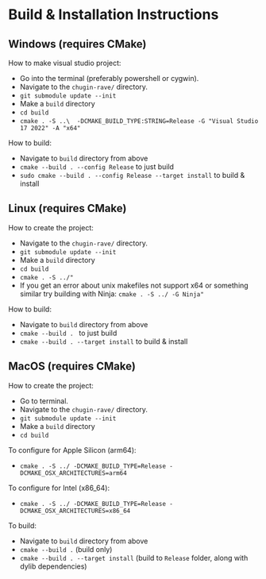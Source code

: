 # Build & Installation Instructions
## Windows (requires CMake)
How to make visual studio project:

- Go into the terminal (preferably powershell or cygwin).
- Navigate to the `chugin-rave/` directory.
- `git submodule update --init`
- Make a `build` directory
- `cd build`
- `cmake . -S ..\  -DCMAKE_BUILD_TYPE:STRING=Release -G "Visual Studio 17 2022" -A "x64"`

How to build:
- Navigate to `build` directory from above
- `cmake --build . --config Release` to just build
- `sudo cmake --build . --config Release --target install` to build & install

## Linux (requires CMake)
How to create the project:

- Navigate to the `chugin-rave/` directory.
- `git submodule update --init`
-  Make a `build` directory
-  `cd build`
-  `cmake . -S ../"`
-  If you get an error about unix makefiles not support x64 or something similar try building with Ninja: `cmake . -S ../ -G Ninja"`

How to build:
- Navigate to `build` directory from above
- `cmake --build . ` to just build
- `cmake --build . --target install` to build & install

## MacOS (requires CMake)
How to create the project:

- Go to terminal.
- Navigate to the `chugin-rave/` directory.
- `git submodule update --init`
- Make a `build` directory
- `cd build`

To configure for Apple Silicon (arm64):
- `cmake . -S ../ -DCMAKE_BUILD_TYPE=Release -DCMAKE_OSX_ARCHITECTURES=arm64`

To configure for Intel (x86_64):
- `cmake . -S ../ -DCMAKE_BUILD_TYPE=Release -DCMAKE_OSX_ARCHITECTURES=x86_64`

To build:
- Navigate to `build` directory from above
- `cmake --build .` (build only) 
- `cmake --build . --target install` (build to `Release` folder, along with dylib dependencies) 
